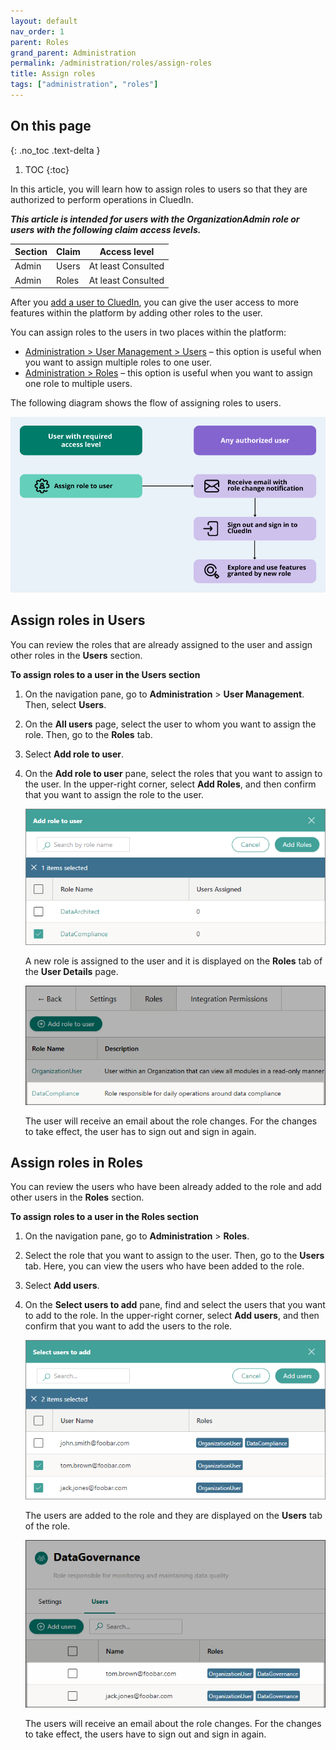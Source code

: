 ```yaml
---
layout: default
nav_order: 1
parent: Roles
grand_parent: Administration
permalink: /administration/roles/assign-roles
title: Assign roles
tags: ["administration", "roles"]
---
```

## On this page
{: .no_toc .text-delta }
1. TOC
{:toc}

In this article, you will learn how to assign roles to users so that they are authorized to perform operations in CluedIn.

**_This article is intended for users with the OrganizationAdmin role or users with the following claim access levels._**

| Section | Claim | Access level |
|--|--|--|
| Admin | Users | At least Consulted |
| Admin | Roles | At least Consulted |

After you [add a user to CluedIn](/administration/user-management), you can give the user access to more features within the platform by adding other roles to the user.

You can assign roles to the users in two places within the platform:

- [Administration > User Management > Users](#assign-roles-in-users) – this option is useful when you want to assign multiple roles to one user.
- [Administration > Roles](#assign-roles-in-roles) – this option is useful when you want to assign one role to multiple users.

The following diagram shows the flow of assigning roles to users.

![add-role-diagram.png](../../assets/images/administration/roles/add-role-diagram.png)

## Assign roles in Users

You can review the roles that are already assigned to the user and assign other roles in the **Users** section.

**To assign roles to a user in the Users section**

1. On the navigation pane, go to **Administration** > **User Management**. Then, select **Users**.

1. On the **All users** page, select the user to whom you want to assign the role. Then, go to the **Roles** tab.

1. Select **Add role to user**.

1. On the **Add role to user** pane, select the roles that you want to assign to the user. In the upper-right corner, select **Add Roles**, and then confirm that you want to assign the role to the user.

    ![add-role-1.png](../../assets/images/administration/roles/add-role-1.png)

    A new role is assigned to the user and it is displayed on the **Roles** tab of the **User Details** page.

    ![add-role-2.png](../../assets/images/administration/roles/add-role-2.png)

    The user will receive an email about the role changes. For the changes to take effect, the user has to sign out and sign in again.

## Assign roles in Roles

You can review the users who have been already added to the role and add other users in the **Roles** section.

**To assign roles to a user in the Roles section**

1. On the navigation pane, go to **Administration** > **Roles**.

1. Select the role that you want to assign to the user. Then, go to the **Users** tab. Here, you can view the users who have been added to the role.

1. Select **Add users**.

1. On the **Select users to add** pane, find and select the users that you want to add to the role. In the upper-right corner, select **Add users**, and then confirm that you want to add the users to the role.

    ![add-role-3.png](../../assets/images/administration/roles/add-role-3.png)

    The users are added to the role and they are displayed on the **Users** tab of the role.

    ![add-role-4.png](../../assets/images/administration/roles/add-role-4.png)

    The users will receive an email about the role changes. For the changes to take effect, the users have to sign out and sign in again.